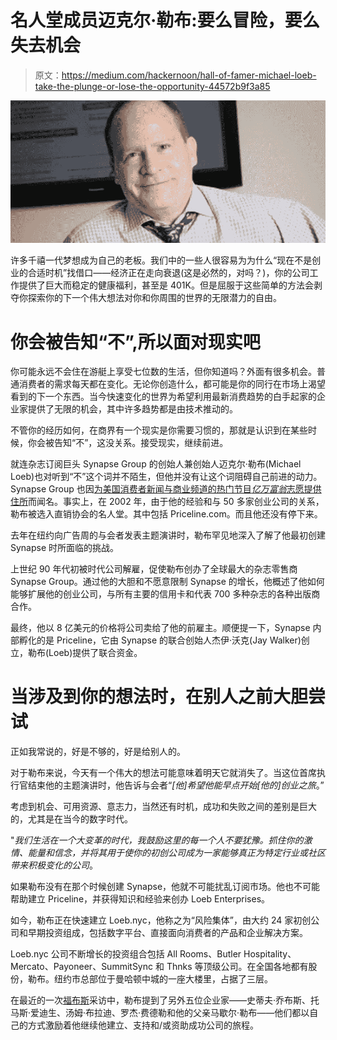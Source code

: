 # 名人堂成员迈克尔·勒布:要么冒险，要么失去机会

> 原文：<https://medium.com/hackernoon/hall-of-famer-michael-loeb-take-the-plunge-or-lose-the-opportunity-44572b9f3a85>

![](img/555693d62214f6d79db73f5f069ca83d.png)

许多千禧一代梦想成为自己的老板。我们中的一些人很容易为为什么“现在不是创业的合适时机”找借口——经济正在走向衰退(这是必然的，对吗？)，你的公司工作提供了巨大而稳定的健康福利，甚至是 401K。但是屈服于这些简单的方法会剥夺你探索你的下一个伟大想法对你和你周围的世界的无限潜力的自由。

# 你会被告知“不”,所以面对现实吧

你可能永远不会住在游艇上享受七位数的生活，但你知道吗？外面有很多机会。普通消费者的需求每天都在变化。无论你创造什么，都可能是你的同行在市场上渴望看到的下一个东西。当今快速变化的世界为希望利用最新消费趋势的白手起家的企业家提供了无限的机会，其中许多趋势都是由技术推动的。

不管你的经历如何，在商界有一个现实是你需要习惯的，那就是认识到在某些时候，你会被告知“不”，这没关系。接受现实，继续前进。

就连杂志订阅巨头 Synapse Group 的创始人兼创始人迈克尔·勒布(Michael Loeb)也对听到“不”这个词并不陌生，但他并没有让这个词阻碍自己前进的动力。Synapse Group 也因[为美国消费者新闻与商业频道的热门节目*亿万富翁*志愿提供住所](https://gritdaily.com/summitsync-tv-billions-marketing-mecca/)而闻名。事实上，在 2002 年，由于他的经验和与 50 多家创业公司的关系，勒布被选入直销协会的名人堂。其中包括 Priceline.com。而且他还没有停下来。

去年在纽约向广告周的与会者发表主题演讲时，勒布罕见地深入了解了他最初创建 Synapse 时所面临的挑战。

上世纪 90 年代初被时代公司解雇，促使勒布创办了全球最大的杂志零售商 Synapse Group。通过他的大胆和不愿意限制 Synapse 的增长，他概述了他如何能够扩展他的创业公司，与所有主要的信用卡和代表 700 多种杂志的各种出版商合作。

最终，他以 8 亿美元的价格将公司卖给了他的前雇主。顺便提一下，Synapse 内部孵化的是 Priceline，它由 Synapse 的联合创始人杰伊·沃克(Jay Walker)创立，勒布(Loeb)提供了联合资金。

# 当涉及到你的想法时，在别人之前大胆尝试

正如我常说的，好是不够的，好是给别人的。

对于勒布来说，今天有一个伟大的想法可能意味着明天它就消失了。当这位首席执行官结束他的主题演讲时，他告诉与会者“*[他]希望他能早点开始[他的]创业之旅*。”

考虑到机会、可用资源、意志力，当然还有时机，成功和失败之间的差别是巨大的，尤其是在当今的数字时代。

"*我们生活在一个大变革的时代，我鼓励这里的每一个人不要犹豫。抓住你的激情、能量和信念，并将其用于使你的初创公司成为一家能够真正为特定行业或社区带来积极变化的公司*。

如果勒布没有在那个时候创建 Synapse，他就不可能扰乱订阅市场。他也不可能帮助建立 Priceline，并获得知识和经验来创办 Loeb Enterprises。

如今，勒布正在快速建立 Loeb.nyc，他称之为“风险集体”，由大约 24 家初创公司和早期投资组成，包括数字平台、直接面向消费者的产品和企业解决方案。

Loeb.nyc 公司不断增长的投资组合包括 All Rooms、Butler Hospitality、Mercato、Payoneer、SummitSync 和 Thnks 等顶级公司。在全国各地都有股份，勒布。纽约市总部位于曼哈顿中城的一座大楼里，占据了三层。

在最近的一次[福布斯](https://www.forbes.com/sites/davidkwilliams/2019/02/05/4-entrepreneurs-whove-inspired-direct-marketing-hall-of-famer-michael-loeb/#a82efd24311a)采访中，勒布提到了另外五位企业家——史蒂夫·乔布斯、托马斯·爱迪生、汤姆·布拉迪、罗杰·费德勒和他的父亲马歇尔·勒布——他们都以自己的方式激励着他继续他建立、支持和/或资助成功公司的旅程。